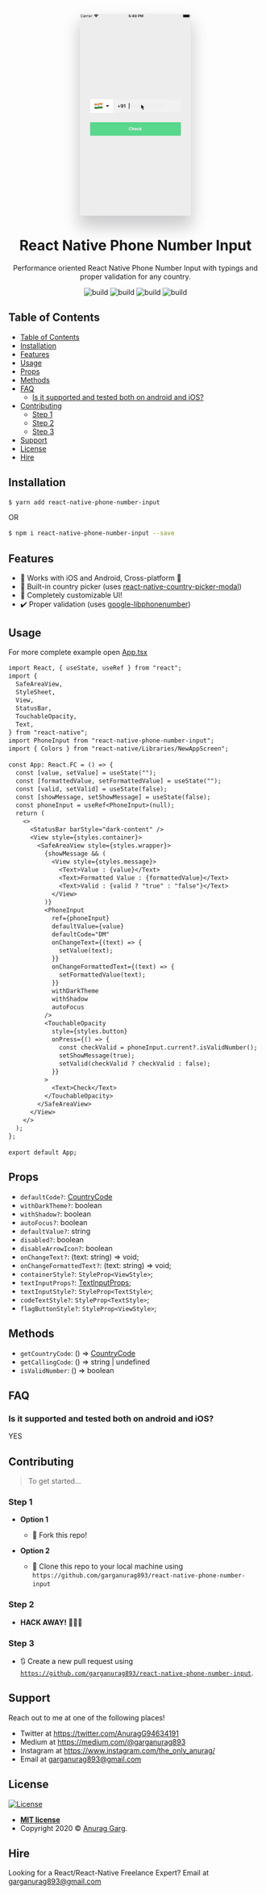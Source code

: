 <p align="center">
<a href="https://twitter.com/AnuragG94634191"><img src="./gif/Phone_Number_Input.gif" title="Anurag Garg"  alt="Anurag Garg" style="height:400px;box-shadow: 0 20px 30px 3px rgba(9, 9, 16, 0.2);"></a>
</p>

<h1 align="center">React Native Phone Number Input
</h1>

<p align="center">Performance oriented React Native Phone Number Input with typings and proper validation for any country.
</p>

<p align="center">
<img src="http://img.shields.io/travis/badges/badgerbadgerbadger.svg?style=flat-square" alt="build"/>
<img src="https://img.shields.io/github/issues/garganurag893/react-native-phone-number-input" alt="build"/>
<img src="https://img.shields.io/github/issues-pr/garganurag893/react-native-phone-number-input" alt="build"/>
<img src="http://img.shields.io/:license-mit-blue.svg?style=flat-square" alt="build"/>
</p>

## Table of Contents

- [Table of Contents](#table-of-contents)
- [Installation](#installation)
- [Features](#features)
- [Usage](#usage)
- [Props](#props)
- [Methods](#methods)
- [FAQ](#faq)
  - [Is it supported and tested both on android and iOS?](#is-it-supported-and-tested-both-on-android-and-ios)
- [Contributing](#contributing)
  - [Step 1](#step-1)
  - [Step 2](#step-2)
  - [Step 3](#step-3)
- [Support](#support)
- [License](#license)
- [Hire](#hire)

## Installation

```bash
$ yarn add react-native-phone-number-input
```

OR

```bash
$ npm i react-native-phone-number-input --save
```

## Features

- :iphone: Works with iOS and Android, Cross-platform :100:
- :crossed_flags: Built-in country picker (uses [react-native-country-picker-modal][react-native-country-picker-modal])
- :wrench: Completely customizable UI!
- :heavy_check_mark: Proper validation (uses [google-libphonenumber](https://github.com/google/libphonenumber))

## Usage

For more complete example open [App.tsx](https://github.com/garganurag893/react-native-phone-number-input/blob/master/example/App.tsx)

```tsx
import React, { useState, useRef } from "react";
import {
  SafeAreaView,
  StyleSheet,
  View,
  StatusBar,
  TouchableOpacity,
  Text,
} from "react-native";
import PhoneInput from "react-native-phone-number-input";
import { Colors } from "react-native/Libraries/NewAppScreen";

const App: React.FC = () => {
  const [value, setValue] = useState("");
  const [formattedValue, setFormattedValue] = useState("");
  const [valid, setValid] = useState(false);
  const [showMessage, setShowMessage] = useState(false);
  const phoneInput = useRef<PhoneInput>(null);
  return (
    <>
      <StatusBar barStyle="dark-content" />
      <View style={styles.container}>
        <SafeAreaView style={styles.wrapper}>
          {showMessage && (
            <View style={styles.message}>
              <Text>Value : {value}</Text>
              <Text>Formatted Value : {formattedValue}</Text>
              <Text>Valid : {valid ? "true" : "false"}</Text>
            </View>
          )}
          <PhoneInput
            ref={phoneInput}
            defaultValue={value}
            defaultCode="DM"
            onChangeText={(text) => {
              setValue(text);
            }}
            onChangeFormattedText={(text) => {
              setFormattedValue(text);
            }}
            withDarkTheme
            withShadow
            autoFocus
          />
          <TouchableOpacity
            style={styles.button}
            onPress={() => {
              const checkValid = phoneInput.current?.isValidNumber();
              setShowMessage(true);
              setValid(checkValid ? checkValid : false);
            }}
          >
            <Text>Check</Text>
          </TouchableOpacity>
        </SafeAreaView>
      </View>
    </>
  );
};

export default App;
```

## Props

- `defaultCode?`: [CountryCode](https://github.com/xcarpentier/react-native-country-picker-modal/blob/master/src/types.ts#L252)
- `withDarkTheme?`: boolean
- `withShadow?`: boolean
- `autoFocus?`: boolean
- `defaultValue?`: string
- `disabled?`: boolean
- `disableArrowIcon?`: boolean
- `onChangeText?`: (text: string) => void;
- `onChangeFormattedText?`: (text: string) => void;
- `containerStyle?`: `StyleProp<ViewStyle>`;
- `textInputProps?`: [TextInputProps](https://reactnative.dev/docs/textinput);
- `textInputStyle?`: `StyleProp<TextStyle>`;
- `codeTextStyle?`: `StyleProp<TextStyle>`;
- `flagButtonStyle?`: `StyleProp<ViewStyle>`;

## Methods

- `getCountryCode`: () => [CountryCode](https://github.com/xcarpentier/react-native-country-picker-modal/blob/master/src/types.ts#L252)
- `getCallingCode`: () => string | undefined
- `isValidNumber`: () => boolean

## FAQ

### Is it supported and tested both on android and iOS?

YES

## Contributing

> To get started...

### Step 1

- **Option 1**

  - 🍴 Fork this repo!

- **Option 2**
  - 👯 Clone this repo to your local machine using `https://github.com/garganurag893/react-native-phone-number-input`

### Step 2

- **HACK AWAY!** 🔨🔨🔨

### Step 3

- 🔃 Create a new pull request using <a href="https://github.com/garganurag893/react-native-phone-number-input" target="_blank">`https://github.com/garganurag893/react-native-phone-number-input`</a>.

## Support

Reach out to me at one of the following places!

- Twitter at <a href="https://twitter.com/AnuragG94634191" target="_blank">https://twitter.com/AnuragG94634191</a>
- Medium at <a href="https://medium.com/@garganurag893" target="_blank">https://medium.com/@garganurag893</a>
- Instagram at <a href="https://www.instagram.com/the_only_anurag/" target="_blank">https://www.instagram.com/the_only_anurag/</a>
- Email at garganurag893@gmail.com

## License

[![License](http://img.shields.io/:license-mit-blue.svg?style=flat-square)](http://badges.mit-license.org)

- **[MIT license](http://opensource.org/licenses/mit-license.php)**
- Copyright 2020 © <a href="https://twitter.com/AnuragG94634191" target="_blank">Anurag Garg</a>.

## Hire

Looking for a React/React-Native Freelance Expert? Email at garganurag893@gmail.com

[react-native-country-picker-modal]: https://github.com/xcarpentier/react-native-country-picker-modal
